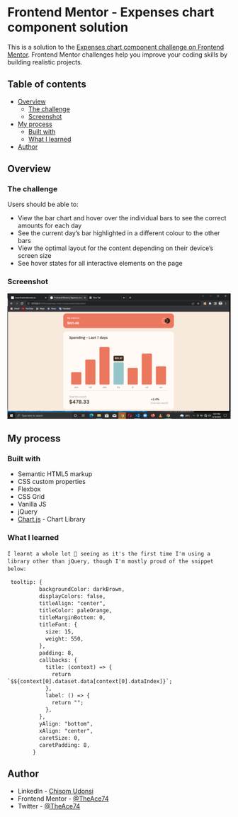 # Frontend Mentor - Expenses chart component solution

This is a solution to the [Expenses chart component challenge on Frontend Mentor](https://www.frontendmentor.io/challenges/expenses-chart-component-e7yJBUdjwt). Frontend Mentor challenges help you improve your coding skills by building realistic projects.

## Table of contents

- [Overview](#overview)
  - [The challenge](#the-challenge)
  - [Screenshot](#screenshot)
- [My process](#my-process)
  - [Built with](#built-with)
  - [What I learned](#what-i-learned)
- [Author](#author)

## Overview

### The challenge

Users should be able to:

- View the bar chart and hover over the individual bars to see the correct amounts for each day
- See the current day’s bar highlighted in a different colour to the other bars
- View the optimal layout for the content depending on their device’s screen size
- See hover states for all interactive elements on the page

### Screenshot

![Capture](./Capture.png)

## My process

### Built with

- Semantic HTML5 markup
- CSS custom properties
- Flexbox
- CSS Grid
- Vanilla JS
- jQuery
- [Chart.js](https://chartjs.org/) - Chart Library

### What I learned

`I learnt a whole lot 😤 seeing as it's the first time I'm using a library other than jQuery, though I'm mostly proud of the snippet below:`

```
 tooltip: {
          backgroundColor: darkBrown,
          displayColors: false,
          titleAlign: "center",
          titleColor: paleOrange,
          titleMarginBottom: 0,
          titleFont: {
            size: 15,
            weight: 550,
          },
          padding: 8,
          callbacks: {
            title: (context) => {
              return `$${context[0].dataset.data[context[0].dataIndex]}`;
            },
            label: () => {
              return "";
            },
          },
          yAlign: "bottom",
          xAlign: "center",
          caretSize: 0,
          caretPadding: 8,
        }
```

## Author

- LinkedIn - [Chisom Udonsi](https://www.linkedin.com/in/chisom-udonsi-45196b216)
- Frontend Mentor - [@TheAce74](https://www.frontendmentor.io/profile/TheAce74)
- Twitter - [@TheAce74](https://www.twitter.com/TheAce74)